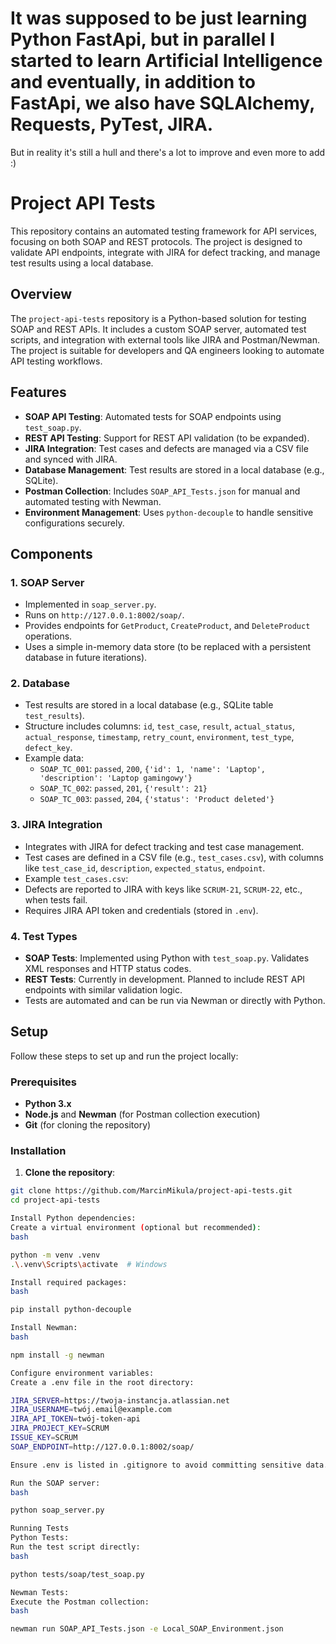 # It was supposed to be just learning Python FastApi, but in parallel I started to learn Artificial Intelligence and eventually, in addition to FastApi, we also have SQLAlchemy, Requests, PyTest, JIRA.
But in reality it's still a hull and there's a lot to improve and even more to add :)

# Project API Tests

This repository contains an automated testing framework for API services, focusing on both SOAP and REST protocols. The project is designed to validate API endpoints, integrate with JIRA for defect tracking, and manage test results using a local database.

## Overview

The `project-api-tests` repository is a Python-based solution for testing SOAP and REST APIs. It includes a custom SOAP server, automated test scripts, and integration with external tools like JIRA and Postman/Newman. The project is suitable for developers and QA engineers looking to automate API testing workflows.

## Features

- **SOAP API Testing**: Automated tests for SOAP endpoints using `test_soap.py`.
- **REST API Testing**: Support for REST API validation (to be expanded).
- **JIRA Integration**: Test cases and defects are managed via a CSV file and synced with JIRA.
- **Database Management**: Test results are stored in a local database (e.g., SQLite).
- **Postman Collection**: Includes `SOAP_API_Tests.json` for manual and automated testing with Newman.
- **Environment Management**: Uses `python-decouple` to handle sensitive configurations securely.

## Components

### 1. SOAP Server
- Implemented in `soap_server.py`.
- Runs on `http://127.0.0.1:8002/soap/`.
- Provides endpoints for `GetProduct`, `CreateProduct`, and `DeleteProduct` operations.
- Uses a simple in-memory data store (to be replaced with a persistent database in future iterations).

### 2. Database
- Test results are stored in a local database (e.g., SQLite table `test_results`).
- Structure includes columns: `id`, `test_case`, `result`, `actual_status`, `actual_response`, `timestamp`, `retry_count`, `environment`, `test_type`, `defect_key`.
- Example data:
  - `SOAP_TC_001`: `passed`, `200`, `{'id': 1, 'name': 'Laptop', 'description': 'Laptop gamingowy'}`
  - `SOAP_TC_002`: `passed`, `201`, `{'result': 21}`
  - `SOAP_TC_003`: `passed`, `204`, `{'status': 'Product deleted'}`

### 3. JIRA Integration
- Integrates with JIRA for defect tracking and test case management.
- Test cases are defined in a CSV file (e.g., `test_cases.csv`), with columns like `test_case_id`, `description`, `expected_status`, `endpoint`.
- Example `test_cases.csv`:
- Defects are reported to JIRA with keys like `SCRUM-21`, `SCRUM-22`, etc., when tests fail.
- Requires JIRA API token and credentials (stored in `.env`).

### 4. Test Types
- **SOAP Tests**: Implemented using Python with `test_soap.py`. Validates XML responses and HTTP status codes.
- **REST Tests**: Currently in development. Planned to include REST API endpoints with similar validation logic.
- Tests are automated and can be run via Newman or directly with Python.

## Setup

Follow these steps to set up and run the project locally:

### Prerequisites
- **Python 3.x**
- **Node.js** and **Newman** (for Postman collection execution)
- **Git** (for cloning the repository)

### Installation
1. **Clone the repository**:
 ```bash
 git clone https://github.com/MarcinMikula/project-api-tests.git
 cd project-api-tests

Install Python dependencies:
Create a virtual environment (optional but recommended):
bash

python -m venv .venv
.\.venv\Scripts\activate  # Windows

Install required packages:
bash

pip install python-decouple

Install Newman:
bash

npm install -g newman

Configure environment variables:
Create a .env file in the root directory:

JIRA_SERVER=https://twoja-instancja.atlassian.net
JIRA_USERNAME=twój.email@example.com
JIRA_API_TOKEN=twój-token-api
JIRA_PROJECT_KEY=SCRUM
ISSUE_KEY=SCRUM
SOAP_ENDPOINT=http://127.0.0.1:8002/soap/

Ensure .env is listed in .gitignore to avoid committing sensitive data.

Run the SOAP server:
bash

python soap_server.py

Running Tests
Python Tests:
Run the test script directly:
bash

python tests/soap/test_soap.py

Newman Tests:
Execute the Postman collection:
bash

newman run SOAP_API_Tests.json -e Local_SOAP_Environment.json

